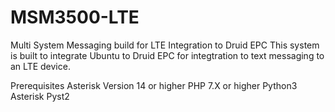 # MSM3500-LTE
Multi System Messaging build for LTE Integration to Druid EPC
This system is built to integrate Ubuntu to Druid EPC for integtration to text messaging to an LTE device. 

Prerequisites
  Asterisk Version 14 or higher
  PHP 7.X or higher
  Python3
  Asterisk Pyst2
